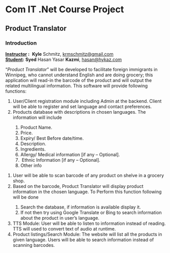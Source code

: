<h1>Com IT .Net  Course Project</h1>
<h2>Product Translator</h2>
<h3>Introduction</h3>

<p>
  <strong><u>Instructor</u></strong><strong> :</strong>  <strong>Kyle</strong> Schmitz, <a href="mailto:krmschmitz@gmail.com">krmschmitz@gmail.com</a> <br />
  <strong><u>Student</u></strong><strong>:</strong> <strong>Syed</strong> Hasan Yasar <strong>Kazmi</strong>, <a href="mailto:hasan@hykaz.com">hasan@hykaz.com</a>  <br />

<p>
  &ldquo;<em>Product  Translator</em>&rdquo; will be developed to facilitate foreign immigrants in Winnipeg,  who cannot understand English and are doing grocery; this application will  read-in the barcode of the product and will output the related multilingual  information. This software will provide following functions:
</p>
<ol>
  <li><span dir="ltr"> </span>User/Client  registration module including Admin at the backend. Client will be able to  register and set language and contact preferences.</li>
  <li><span dir="ltr"> </span>Products  database with descriptions in chosen languages. The information will include</li>
  <ol>
    <li><span dir="ltr"> </span>Product  Name.</li>
    <li><span dir="ltr"> </span>Price.</li>
    <li><span dir="ltr"> </span>Expiry/ Best  Before date/time. </li>
    <li><span dir="ltr"> </span>Description.</li>
    <li><span dir="ltr"> </span>Ingredients.</li>
    <li><span dir="ltr"> </span>Allergy/ Medical information [if  any – Optional].</li>
    <li><span dir="ltr"> </span> Ethnic Information [if any – Optional]. </li>
    <li><span dir="ltr"> </span>Other info</li>
  </ol>
</ol>
<ol>
  <li><span dir="ltr"> </span>User will be  able to scan barcode of any product on shelve in a grocery shop.</li>
  <li><span dir="ltr"> </span>Based on the  barcode, Product Translator will display product information in the chosen  language. To Perform this function following will be done</li>
  <ol>
    <li><span dir="ltr"> </span>Search the  database, if information is available display it.</li>
    <li><span dir="ltr"> </span>If not then  try using Google Translate or Bing to search information about the product in  user&rsquo;s language.</li>
  </ol>
  <li><span dir="ltr"> </span>TTS Module:  User will be able to listen to information instead of reading. TTS will used to  convert text of audio at runtime.</li>
  <li><span dir="ltr"> </span>Product  listings/Search Module: The website will list all the products in given  language. Users will be able to search information instead of scanning  barcodes. </li>
</ol>
